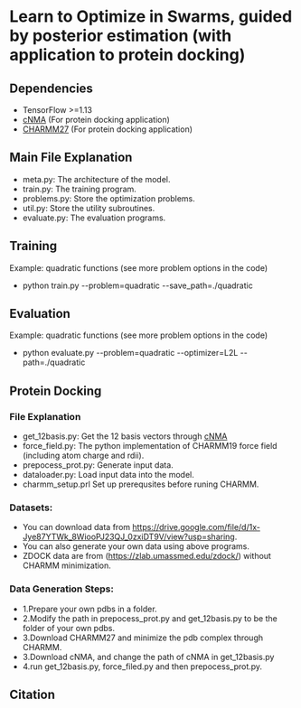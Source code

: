# Learn to Optimize in Swarms, guided by posterior estimation (with application to protein docking)


## Dependencies

* TensorFlow >=1.13
* [cNMA](https://github.com/Shen-Lab/cNMA) (For protein docking application)
* [CHARMM27](https://www.charmm.org/charmm/) (For protein docking application)


## Main File Explanation

*  meta.py:   The architecture of the model.
*  train.py:  The training program.
*  problems.py:  Store the optimization problems.
*  util.py:   Store the utility subroutines.
*  evaluate.py: The evaluation programs.

## Training

Example: quadratic functions (see more problem options in the code)

* python train.py --problem=quadratic --save_path=./quadratic


## Evaluation

Example: quadratic functions (see more problem options in the code)

* python evaluate.py --problem=quadratic --optimizer=L2L --path=./quadratic


## Protein Docking

### File Explanation
* get_12basis.py: Get the 12 basis vectors through [cNMA](https://github.com/Shen-Lab/cNMA) 
* force_field.py: The python implementation of CHARMM19 force field (including atom charge and rdii). 
* prepocess_prot.py: Generate input data.
* dataloader.py: Load input data into the model.
* charmm_setup.prl Set up prerequsites before runing CHARMM.

### Datasets:
* You can download data from https://drive.google.com/file/d/1x-Jye87YTWk_8WiooPJ23QJ_0zxiDT9V/view?usp=sharing.
* You can also generate your own data using above programs.
* ZDOCK data are from (https://zlab.umassmed.edu/zdock/) without CHARMM minimization.

### Data Generation Steps:
* 1.Prepare your own pdbs in a folder.
* 2.Modify the path in prepocess_prot.py and get_12basis.py to be the folder of your own pdbs.
* 3.Download CHARMM27 and minimize the pdb complex through CHARMM.
* 3.Download cNMA, and change the path of cNMA in get_12basis.py
* 4.run get_12basis.py, force_filed.py and then prepocess_prot.py.




## Citation



